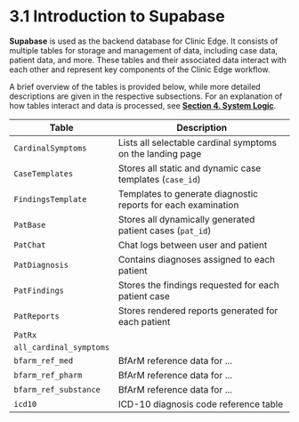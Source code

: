 # 3.1 Introduction to Supabase

**Supabase** is used as the backend database for Clinic Edge. It consists of multiple tables for storage and management of data, including case data, patient data, and more. These tables and their associated data interact with each other and represent key components of the Clinic Edge workflow.

A brief overview of the tables is provided below, while more detailed descriptions are given in the respective subsections. For an explanation of how tables interact and data is processed, see [**Section 4. System Logic**](../4_1_system_logic.md).

| Table                   | Description                                                                  |
|-------------------------|------------------------------------------------------------------------------|
| `CardinalSymptoms`      | Lists all selectable cardinal symptoms on the landing page                   |
| `CaseTemplates`         | Stores all static and dynamic case templates (`case_id`)                     |
| `FindingsTemplate`      | Templates to generate diagnostic reports for each examination                |
| `PatBase`               | Stores all dynamically generated patient cases (`pat_id`)                    |
| `PatChat`               | Chat logs between user and patient                                           |
| `PatDiagnosis`          | Contains diagnoses assigned to each patient                                  |
| `PatFindings`           | Stores the findings requested for each patient case                          |
| `PatReports`            | Stores rendered reports generated for each patient                           |
| `PatRx`                 |                                                                              |
| `all_cardinal_symptoms` |                                                                              |
| `bfarm_ref_med`         | BfArM reference data for ...                                                 |
| `bfarm_ref_pharm`       | BfArM reference data for ...                                                 |
| `bfarm_ref_substance`   | BfArM reference data for ...                                                 |
| `icd10`                 | ICD-10 diagnosis code reference table                                        |


